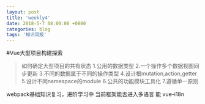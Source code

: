 ```yaml
---
layout: post
title: 'weekly4'
date: 2018-5-7 08:00:00 +0800
categories: blog
tags: '知识周报'
---
```

#Vue大型项目构建探索
>   如何确定大型项目的共有状态
>   1.公用的数据类型
>   2.一个操作多个数据视图同步更新
>   3.不同的数据属于不同的操作类型
>   4.设计根mutation,action,getter
>   5.设计不同namespace的module
>   6.公共的功能模块工具化
>   7.遵循单一原则

webpack基础知识复习，进阶学习中
当前框架能否进入多语言 能 vue-i18n

